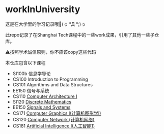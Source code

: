 # workInUniversity

这是在大学里的学习记录哦💯(っ °Д °;)っ

此repo记录了在Shanghai Tech课程中的一些work成果，引用了其他一些子仓库。

⚠️按照学术诚信原则，你不应该copy这些代码

本仓库包含以下课程

- SI100b 信息学导论
- CS100 Introduction to Programming
- CS101 Algorithms and Data Structures
- EE150 信号与系统
- CS110 [Computer Architecture I](https://i-techx.github.io/iTechX/courses?course_code=CS110)
- SI120 [Discrete Mathematics](https://i-techx.github.io/iTechX/courses?course_code=SI120)
- EE150 [Signals and Systems](https://i-techx.github.io/iTechX/courses?course_code=EE150)
- CS171 [Computer Graphics I(计算机图形学I)](https://faculty.sist.shanghaitech.edu.cn/faculty/liuxp/course/cs171.01/)
- CS120 [Computer Network (计算机网络)](https://i-techx.github.io/iTechX/courses?course_code=CS120)
- CS181 [Artificial Intelligence I(人工智能1)](https://i-techx.github.io/iTechX/courses?course_code=CS181)